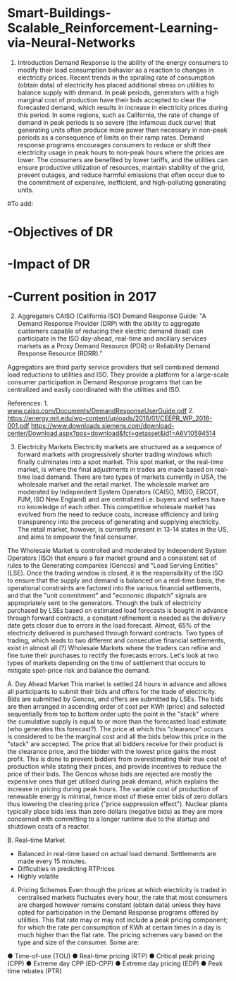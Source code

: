 # Smart-Buildings-Scalable_Reinforcement-Learning-via-Neural-Networks

1. Introduction
Demand Response is the ability of the energy consumers to modify their load consumption behavior as a reaction to changes in electricity prices. Recent trends in the spiraling rate of consumption (obtain data) of electricity has placed additional stress on utilities to balance supply with demand. In peak periods, generators with a high marginal cost of production have their bids accepted to clear the forecasted demand, which results in increase in electricity prices during this period. In some regions, such as California, the rate of change of demand in peak periods is so severe (the infamous duck curve) that generating units often produce more power than necessary in non-peak periods as a consequence of limits on their ramp rates. Demand response programs encourages consumers to reduce or shift their electricity usage in peak hours to non-peak hours where the prices are lower. The consumers are benefited by lower tariffs, and the utilities can ensure productive utilization of resources, maintain stability of the grid, prevent outages, and reduce harmful emissions that often occur due to the commitment of expensive, inefficient, and high-polluting generating units.

#To add:
# -Objectives of DR
# -Impact of DR
# -Current position in 2017


2. Aggregators
CAISO (California ISO) Demand Response Guide: "A Demand Response Provider (DRP) with the ability to aggregate customers capable of reducing their electric demand (load) can participate in the ISO day-ahead, real-time and ancillary services markets as a Proxy Demand Resource (PDR) or Reliability Demand Response Resource (RDRR)."

Aggregators are third party service providers that sell combined demand load reductions to utilities and ISO. They provide a platform for a large-scale consumer participation in Demand Response programs that can be centralized and easily coordinated with the utilities and ISO. 

  References:
    1. www.caiso.com/Documents/DemandResponseUserGuide.pdf
    2. https://energy.mit.edu/wp-content/uploads/2016/01/CEEPR_WP_2016-001.pdf
    https://www.downloads.siemens.com/download-center/Download.aspx?pos=download&fct=getasset&id1=A6V10594514
    
    
3. Electricity Markets
Electricity markets are structured as a sequence of forward markets with progressively shorter trading windows which finally culminates into a spot market. This spot market, or the real-time market, is where the final adjustments in trades are made based on real-time load demand. There are two types of markets currently in USA, the wholesale market and the retail market. The wholesale market are moderated by Independent System Operators (CAISO, MISO, ERCOT, PJM, ISO New England) and are centralized i.e. buyers and sellers have no knowledge of each other. This competitive wholesale market has evolved from the need to reduce costs, increase efficiency and bring transparency into the process of generating and supplying electricity. The retail market, however, is currently present in 13-14 states in the US, and aims to empower the final consumer.

The Wholesale Market is controlled and moderated by Independent System Operators (ISO) that ensure a fair market ground and a consistent set of rules to the Generating companies (Gencos) and "Load Serving Entities" (LSE). Once the trading window is closed, it is the responsibility of the ISO to ensure that the supply and demand is balanced on a real-time basis, the operational constraints are factored into the various financial settlements, and that the "unit commitment" and "economic dispatch" signals are appropriately sent to the generators. Though the bulk of electricity purchased by LSEs based on estimated load forecasts is bought in advance through forward contracts, a constant refinement is needed as the delivery date gets closer due to errors in the load forecast. Almost, 65% of the electricity delivered is purchased through forward contracts. Two types of trading, which leads to two different and consecutive financial settlements, exist in almost all (?) Wholesale Markets where the traders can refine and fine tune their purchases to rectify the forecasts errors. Let's look at two types of markets depending on the time of settlement that occurs to mitigate spot-price risk and balance the demand. 

A. Day Ahead Market
This market is settled 24 hours in advance and allows all participants to submit their bids and offers for the trade of electricity. Bids are submitted by Gencos, and offers are submitted by LSEs. The bids are then arranged in ascending order of cost per KWh (price) and selected sequentially from top to bottom order upto the point in the "stack" where the cumulative supply is equal to or more than the forecasted load estimate (who generates this forecast?). The price at which this "clearance" occurs is considered to be the marginal cost and all the bids below this price in the "stack" are accepted. The price that all bidders receive for their product is the clearance price, and the bidder with the lowest price gains the most profit. This is done to prevent bidders from overestimating their true cost of production while stating their prices, and provide incentives to reduce the price of their bids. The Gencos whose bids are rejected are mostly the expensive ones that get utilised during peak demand, which explains the
increase in pricing during peak hours. The variable cost of production of renewable energy is minimal, hence most of these enter bids of zero dollars thus lowering the clearing price ("price suppression effect"). Nuclear plants typically place bids less than zero dollars (negative bids) as they are more concerned with committing to a longer runtime due to the startup and shutdown costs of a reactor.

B. Real-time Market
 - Balanced in real-time based on actual load demand. Settlements are made every 15 minutes.
 - Difficulties in predicting RTPrices
 - Highly volatile
 
 
4. Pricing Schemes
Even though the prices at which electricity is traded in centralised markets fluctuates every hour, the rate that most consumers are charged however remains constant (obtain data) unless they have opted for participation in the Demand Response programs offered by utilities. This flat rate may or may not include a peak pricing component; for which the rate per consumption of KWh at certain times in a day is much higher than the flat rate. The pricing schemes vary based on the type and size of the consumer. Some are:

● Time-of-use (TOU)
● Real-time pricing (RTP)
● Critical peak pricing (CPP)
● Extreme day CPP (ED-CPP)
● Extreme day pricing (EDP)
● Peak time rebates (PTR)

